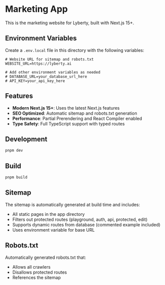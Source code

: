# Marketing App

This is the marketing website for Lyberty, built with Next.js 15+.

## Environment Variables

Create a `.env.local` file in this directory with the following variables:

```env
# Website URL for sitemap and robots.txt
WEBSITE_URL=https://lyberty.ai

# Add other environment variables as needed
# DATABASE_URL=your_database_url_here
# API_KEY=your_api_key_here
```

## Features

- **Modern Next.js 15+**: Uses the latest Next.js features
- **SEO Optimized**: Automatic sitemap and robots.txt generation
- **Performance**: Partial Prerendering and React Compiler enabled
- **Type Safety**: Full TypeScript support with typed routes

## Development

```bash
pnpm dev
```

## Build

```bash
pnpm build
```

## Sitemap

The sitemap is automatically generated at build time and includes:

- All static pages in the app directory
- Filters out protected routes (playground, auth, api, protected, edit)
- Supports dynamic routes from database (commented example included)
- Uses environment variable for base URL

## Robots.txt

Automatically generated robots.txt that:

- Allows all crawlers
- Disallows protected routes
- References the sitemap
